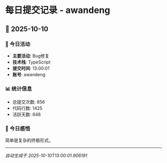 # 每日提交记录 - awandeng

## 📅 2025-10-10

### 🎯 今日活动
- **主要活动**: Bug修复
- **技术栈**: TypeScript
- **提交时间**: 13:00:01
- **账号**: awandeng

### 📊 统计信息
- 总提交次数: 856
- 代码行数: 1425
- 活跃天数: 648

### 💭 今日感悟
简单是复杂的终极形式。

---
*自动生成于 2025-10-10T13:00:01.906191*
